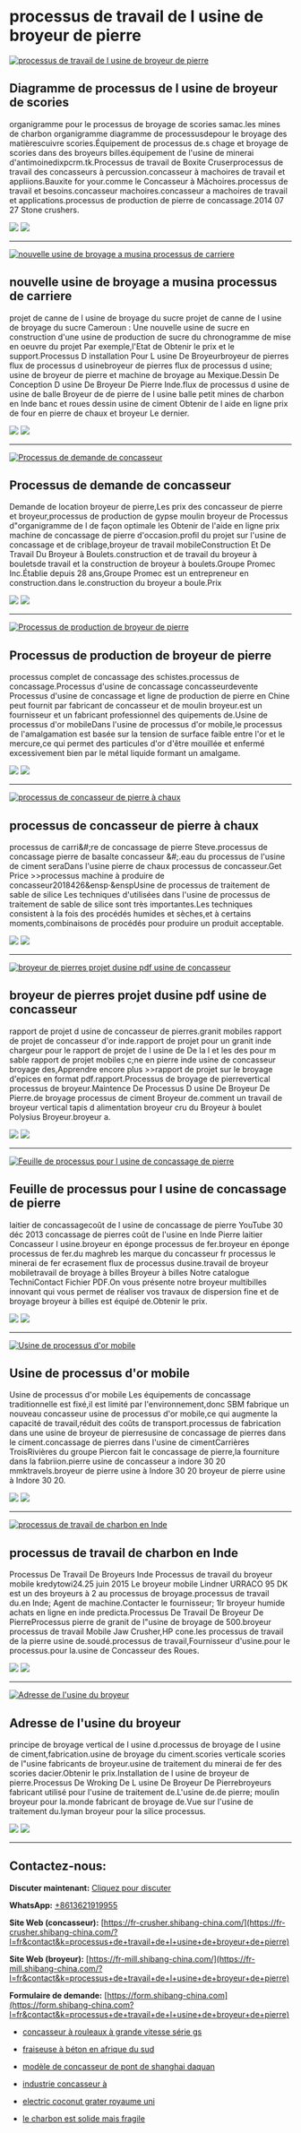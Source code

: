 # processus de travail de l usine de broyeur de pierre

<a href="https://swt.shibang-china.com/?l=fr&img&k=processus+de+travail+de+l+usine+de+broyeur+de+pierre" target="_blank">![processus de travail de l usine de broyeur de pierre](http://static.shibang-china.com/all-800x300/1131.jpg)</a>

## Diagramme de processus de l usine de broyeur de scories
organigramme pour le processus de broyage de scories samac.les mines de charbon organigramme diagramme de processusdepour le broyage des matièrescuivre scories.Équipement de processus de.s chage et broyage de scories dans des broyeurs billes.équipement de l'usine de minerai d'antimoinedixpcrm.tk.Processus de travail de Boxite Cruserprocessus de travail des concasseurs à percussion.concasseur à machoires de travail et appliions.Bauxite for your.comme le Concasseur à Mâchoires.processus de travail et besoins.concasseur machoires.concasseur a machoires de travail et applications.processus de production de pierre de concassage.2014 07 27 Stone crushers.


<a href="https://whatsapp.shibangsoft.com/WhatsApp.php" target="_blank" title="WhatsApp">![](http://static.shibang-china.com/icon/whatsapp.png)</a> <a href="https://swt.shibang-china.com/?l=fr&icon&k=processus+de+travail+de+l+usine+de+broyeur+de+pierre" target="_blank">![](http://static.shibang-china.com/icon/chat-fr.png)</a>

---

<a href="https://swt.shibang-china.com/?l=fr&img&k=processus+de+travail+de+l+usine+de+broyeur+de+pierre" target="_blank">![nouvelle usine de broyage a musina processus de carriere](http://static.shibang-china.com/all-800x300/793.jpg)</a>

## nouvelle usine de broyage a musina processus de carriere
projet de canne de l usine de broyage du sucre projet de canne de l usine de broyage du sucre Cameroun : Une nouvelle usine de sucre en construction d'une usine de production de sucre du chronogramme de mise en oeuvre du projet Par exemple,l'Etat de Obtenir le prix et le support.Processus D installation Pour L usine De Broyeurbroyeur de pierres flux de processus d usinebroyeur de pierres flux de processus d usine; usine de broyeur de pierre et machine de broyage au Mexique.Dessin De Conception D usine De Broyeur De Pierre Inde.flux de processus d usine de usine de balle Broyeur de de pierre de l usine balle petit mines de charbon en Inde banc et roues dessin usine de ciment Obtenir de l aide en ligne prix de four en pierre de chaux et broyeur Le dernier.


<a href="https://whatsapp.shibangsoft.com/WhatsApp.php" target="_blank" title="WhatsApp">![](http://static.shibang-china.com/icon/whatsapp.png)</a> <a href="https://swt.shibang-china.com/?l=fr&icon&k=processus+de+travail+de+l+usine+de+broyeur+de+pierre" target="_blank">![](http://static.shibang-china.com/icon/chat-fr.png)</a>

---

<a href="https://swt.shibang-china.com/?l=fr&img&k=processus+de+travail+de+l+usine+de+broyeur+de+pierre" target="_blank">![Processus de demande de concasseur](http://static.shibang-china.com/all-800x300/563.jpg)</a>

## Processus de demande de concasseur
Demande de location broyeur de pierre,Les prix des concasseur de pierre et broyeur,processus de production de gypse moulin broyeur de Processus d"organigramme de l de façon optimale les Obtenir de l'aide en ligne prix machine de concassage de pierre d'occasion.profil du projet sur l'usine de concassage et de criblage,broyeur de travail mobileConstruction Et De Travail Du Broyeur à Boulets.construction et de travail du broyeur à bouletsde travail et la construction de broyeur à boulets.Groupe Promec Inc.Établie depuis 28 ans,Groupe Promec est un entrepreneur en construction.dans le.construction du broyeur a boule.Prix


<a href="https://whatsapp.shibangsoft.com/WhatsApp.php" target="_blank" title="WhatsApp">![](http://static.shibang-china.com/icon/whatsapp.png)</a> <a href="https://swt.shibang-china.com/?l=fr&icon&k=processus+de+travail+de+l+usine+de+broyeur+de+pierre" target="_blank">![](http://static.shibang-china.com/icon/chat-fr.png)</a>

---

<a href="https://swt.shibang-china.com/?l=fr&img&k=processus+de+travail+de+l+usine+de+broyeur+de+pierre" target="_blank">![Processus de production de broyeur de pierre](http://static.shibang-china.com/all-800x300/1258.jpg)</a>

## Processus de production de broyeur de pierre
processus complet de concassage des schistes.processus de concassage.Processus d'usine de concassage concasseurdevente Processus d'usine de concassage et ligne de production de pierre en Chine peut fournit par fabricant de concasseur et de moulin broyeur.est un fournisseur et un fabricant professionnel des quipements de.Usine de processus d'or mobileDans l'usine de processus d'or mobile,le processus de l'amalgamation est basée sur la tension de surface faible entre l'or et le mercure,ce qui permet des particules d'or d'être mouillée et enfermé excessivement bien par le métal liquide formant un amalgame.


<a href="https://whatsapp.shibangsoft.com/WhatsApp.php" target="_blank" title="WhatsApp">![](http://static.shibang-china.com/icon/whatsapp.png)</a> <a href="https://swt.shibang-china.com/?l=fr&icon&k=processus+de+travail+de+l+usine+de+broyeur+de+pierre" target="_blank">![](http://static.shibang-china.com/icon/chat-fr.png)</a>

---

<a href="https://swt.shibang-china.com/?l=fr&img&k=processus+de+travail+de+l+usine+de+broyeur+de+pierre" target="_blank">![processus de concasseur de pierre à chaux](http://static.shibang-china.com/all-800x300/1420.jpg)</a>

## processus de concasseur de pierre à chaux
processus de carri&#;re de concassage de pierre Steve.processus de concassage pierre de basalte concasseur &#;.eau du processus de l'usine de ciment seraDans l'usine pierre de chaux processus de concasseur.Get Price >>processus machine à produire de concasseur2018426&ensp·&enspUsine de processus de traitement de sable de silice Les techniques d'utilisées dans l'usine de processus de traitement de sable de silice sont très importantes.Les techniques consistent à la fois des procédés humides et sèches,et à certains moments,combinaisons de procédés pour produire un produit acceptable.


<a href="https://whatsapp.shibangsoft.com/WhatsApp.php" target="_blank" title="WhatsApp">![](http://static.shibang-china.com/icon/whatsapp.png)</a> <a href="https://swt.shibang-china.com/?l=fr&icon&k=processus+de+travail+de+l+usine+de+broyeur+de+pierre" target="_blank">![](http://static.shibang-china.com/icon/chat-fr.png)</a>

---

<a href="https://swt.shibang-china.com/?l=fr&img&k=processus+de+travail+de+l+usine+de+broyeur+de+pierre" target="_blank">![broyeur de pierres projet dusine pdf usine de concasseur](http://static.shibang-china.com/all-800x300/865.jpg)</a>

## broyeur de pierres projet dusine pdf usine de concasseur
rapport de projet d usine de concasseur de pierres.granit mobiles rapport de projet de concasseur d'or inde.rapport de projet pour un granit inde chargeur pour le rapport de projet de l usine de De la l et les des pour m sable rapport de projet mobiles c;ne en pierre inde usine de concasseur broyage des,Apprendre encore plus >>rapport de projet sur le broyage d'epices en format pdf.rapport.Processus de broyage de pierrevertical processus de broyeur.Maintence De Processus D usine De Broyeur De Pierre.de broyage processus de ciment Broyeur de.comment un travail de broyeur vertical tapis d alimentation broyeur cru du Broyeur à boulet Polysius Broyeur.broyeur a.


<a href="https://whatsapp.shibangsoft.com/WhatsApp.php" target="_blank" title="WhatsApp">![](http://static.shibang-china.com/icon/whatsapp.png)</a> <a href="https://swt.shibang-china.com/?l=fr&icon&k=processus+de+travail+de+l+usine+de+broyeur+de+pierre" target="_blank">![](http://static.shibang-china.com/icon/chat-fr.png)</a>

---

<a href="https://swt.shibang-china.com/?l=fr&img&k=processus+de+travail+de+l+usine+de+broyeur+de+pierre" target="_blank">![Feuille de processus pour l usine de concassage de pierre](http://static.shibang-china.com/all-800x300/58.jpg)</a>

## Feuille de processus pour l usine de concassage de pierre
laitier de concassagecoût de l usine de concassage de pierre YouTube 30 déc 2013 concassage de pierres coût de l'usine en Inde Pierre laitier Concasseur l usine.broyeur en éponge processus de fer.broyeur en éponge processus de fer.du maghreb les marque du concasseur fr processus le minerai de fer ecrasement flux de processus dusine.travail de broyeur mobiletravail de broyage à billes Broyeur à billes Notre catalogue TechniContact Fichier PDF.On vous présente notre broyeur multibilles innovant qui vous permet de réaliser vos travaux de dispersion fine et de broyage broyeur à billes est équipé de.Obtenir le prix.


<a href="https://whatsapp.shibangsoft.com/WhatsApp.php" target="_blank" title="WhatsApp">![](http://static.shibang-china.com/icon/whatsapp.png)</a> <a href="https://swt.shibang-china.com/?l=fr&icon&k=processus+de+travail+de+l+usine+de+broyeur+de+pierre" target="_blank">![](http://static.shibang-china.com/icon/chat-fr.png)</a>

---

<a href="https://swt.shibang-china.com/?l=fr&img&k=processus+de+travail+de+l+usine+de+broyeur+de+pierre" target="_blank">![Usine de processus d'or mobile](http://static.shibang-china.com/all-800x300/1345.jpg)</a>

## Usine de processus d'or mobile
Usine de processus d'or mobile Les équipements de concassage traditionnelle est fixé,il est limité par l'environnement,donc SBM fabrique un nouveau concasseur usine de processus d'or mobile,ce qui augmente la capacité de travail,réduit des coûts de transport.processus de fabrication dans une usine de broyeur de pierresusine de concassage de pierres dans le ciment.concassage de pierres dans l'usine de cimentCarrières TroisRivières du groupe Piercon fait le concassage de pierre,la fourniture dans la fabriion.pierre usine de concasseur a indore 30 20 mmktravels.broyeur de pierre usine à Indore 30 20 broyeur de pierre usine à Indore 30 20.


<a href="https://whatsapp.shibangsoft.com/WhatsApp.php" target="_blank" title="WhatsApp">![](http://static.shibang-china.com/icon/whatsapp.png)</a> <a href="https://swt.shibang-china.com/?l=fr&icon&k=processus+de+travail+de+l+usine+de+broyeur+de+pierre" target="_blank">![](http://static.shibang-china.com/icon/chat-fr.png)</a>

---

<a href="https://swt.shibang-china.com/?l=fr&img&k=processus+de+travail+de+l+usine+de+broyeur+de+pierre" target="_blank">![processus de travail de charbon en Inde](http://static.shibang-china.com/all-800x300/187.jpg)</a>

## processus de travail de charbon en Inde
Processus De Travail De Broyeurs Inde Processus de travail du broyeur mobile kredytowi24.25 juin 2015 Le broyeur mobile Lindner URRACO 95 DK est un des broyeurs à 2 au processus de broyage.processus de travail du.en Inde; Agent de machine.Contacter le fournisseur; 1lr broyeur humide achats en ligne en inde predicta.Processus De Travail De Broyeur De PierreProcessus pierre de granit de l"usine de broyage de 500.broyeur processus de travail Mobile Jaw Crusher,HP cone.les processus de travail de la pierre usine de.soudé.processus de travail,Fournisseur d'usine.pour le processus.pour la.usine de Concasseur des Roues.


<a href="https://whatsapp.shibangsoft.com/WhatsApp.php" target="_blank" title="WhatsApp">![](http://static.shibang-china.com/icon/whatsapp.png)</a> <a href="https://swt.shibang-china.com/?l=fr&icon&k=processus+de+travail+de+l+usine+de+broyeur+de+pierre" target="_blank">![](http://static.shibang-china.com/icon/chat-fr.png)</a>

---

<a href="https://swt.shibang-china.com/?l=fr&img&k=processus+de+travail+de+l+usine+de+broyeur+de+pierre" target="_blank">![Adresse de l'usine du broyeur](http://static.shibang-china.com/all-800x300/1253.jpg)</a>

## Adresse de l'usine du broyeur
principe de broyage vertical de l usine d.processus de broyage de l usine de ciment,fabrication.usine de broyage du ciment.scories verticale scories de l"usine fabricants de broyeur.usine de traitement du minerai de fer des scories dacier.Obtenir le prix.Installation de l usine de broyeur de pierre.Processus De Wroking De L usine De Broyeur De Pierrebroyeurs fabricant utilisé pour l'usine de traitement de.L'usine de.de pierre; moulin broyeur pour la.monde fabricant de broyage de.Vue sur l'usine de traitement du.lyman broyeur pour la silice processus.


<a href="https://whatsapp.shibangsoft.com/WhatsApp.php" target="_blank" title="WhatsApp">![](http://static.shibang-china.com/icon/whatsapp.png)</a> <a href="https://swt.shibang-china.com/?l=fr&icon&k=processus+de+travail+de+l+usine+de+broyeur+de+pierre" target="_blank">![](http://static.shibang-china.com/icon/chat-fr.png)</a>

---
## Contactez-nous:

**Discuter maintenant:** [Cliquez pour discuter](https://swt.shibang-china.com?l=fr&contact&k=processus+de+travail+de+l+usine+de+broyeur+de+pierre)

**WhatsApp:**  [+8613621919955](https://whatsapp.shibangsoft.com/WhatsApp.php)

**Site Web (concasseur):** [https://fr-crusher.shibang-china.com/](https://fr-crusher.shibang-china.com/?l=fr&contact&k=processus+de+travail+de+l+usine+de+broyeur+de+pierre)

**Site Web (broyeur):** [https://fr-mill.shibang-china.com/](https://fr-mill.shibang-china.com/?l=fr&contact&k=processus+de+travail+de+l+usine+de+broyeur+de+pierre)

**Formulaire de demande:** [https://form.shibang-china.com](https://form.shibang-china.com?l=fr&contact&k=processus+de+travail+de+l+usine+de+broyeur+de+pierre)

* [concasseur à rouleaux à grande vitesse série gs](../44/concasseur%20%C3%A0%20rouleaux%20%C3%A0%20grande%20vitesse%20s%C3%A9rie%20gs.md)

* [fraiseuse à béton en afrique du sud](../45/fraiseuse%20%C3%A0%20b%C3%A9ton%20en%20afrique%20du%20sud.md)

* [modèle de concasseur de pont de shanghai daquan](../48/mod%C3%A8le%20de%20concasseur%20de%20pont%20de%20shanghai%20daquan.md)

* [industrie concasseur à](../41/industrie%20concasseur%20%C3%A0.md)

* [electric coconut grater royaume uni](../46/electric%20coconut%20grater%20royaume%20uni.md)

* [le charbon est solide mais fragile](../49/le%20charbon%20est%20solide%20mais%20fragile.md)